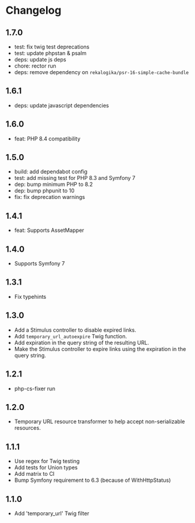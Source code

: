 # Changelog

## 1.7.0

* test: fix twig test deprecations
* test: update phpstan & psalm
* deps: update js deps
* chore: rector run
* deps: remove dependency on `rekalogika/psr-16-simple-cache-bundle`

## 1.6.1

* deps: update javascript dependencies

## 1.6.0

* feat: PHP 8.4 compatibility

## 1.5.0

* build: add dependabot config
* test: add missing test for PHP 8.3 and Symfony 7
* dep: bump minimum PHP to 8.2
* dep: bump phpunit to 10
* fix: fix deprecation warnings

## 1.4.1

* feat: Supports AssetMapper

## 1.4.0

* Supports Symfony 7

## 1.3.1

* Fix typehints

## 1.3.0

* Add a Stimulus controller to disable expired links.
* Add `temporary_url_autoexpire` Twig function.
* Add expiration in the query string of the resulting URL.
* Make the Stimulus controller to expire links using the expiration in the
  query string.

## 1.2.1

* php-cs-fixer run
## 1.2.0

* Temporary URL resource transformer to help accept non-serializable
  resources.
  
## 1.1.1

* Use regex for Twig testing
* Add tests for Union types
* Add matrix to CI
* Bump Symfony requirement to 6.3 (because of WithHttpStatus)

## 1.1.0

* Add 'temporary_url' Twig filter